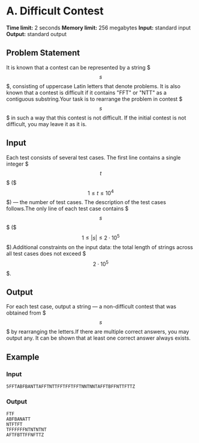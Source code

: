 # A. Difficult Contest

**Time limit:** 2 seconds
**Memory limit:** 256 megabytes
**Input:** standard input
**Output:** standard output

## Problem Statement

It is known that a contest can be represented by a string $$$s$$$, consisting of uppercase Latin letters that denote problems. It is also known that a contest is difficult if it contains "FFT" or "NTT" as a contiguous substring.Your task is to rearrange the problem in contest $$$s$$$ in such a way that this contest is not difficult. If the initial contest is not difficult, you may leave it as it is.

## Input

Each test consists of several test cases. The first line contains a single integer $$$t$$$ ($$$1 \le t \le 10^{4}$$$) — the number of test cases. The description of the test cases follows.The only line of each test case contains $$$s$$$ ($$$1 \le |s| \le 2 \cdot 10^{5}$$$).Additional constraints on the input data:  the total length of strings across all test cases does not exceed $$$2 \cdot 10^{5}$$$.

## Output

For each test case, output a string — a non-difficult contest that was obtained from $$$s$$$ by rearranging the letters.If there are multiple correct answers, you may output any. It can be shown that at least one correct answer always exists.

## Example

### Input
```
5FFTABFBANTTAFFTNTTFFTFFTFFTNNTNNTAFFTBFFNTTFTTZ
```

### Output
```
FTF
ABFBANATT
NTFTFT
TFFFFFFNTNTNTNT
AFTFBTTFFNFTTZ
```